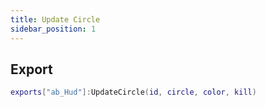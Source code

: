 ```yaml
---
title: Update Circle
sidebar_position: 1
---
```



## Export

```lua
exports["ab_Hud"]:UpdateCircle(id, circle, color, kill)
```

